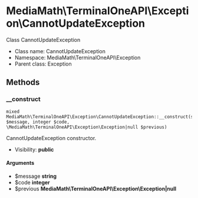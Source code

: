 MediaMath\TerminalOneAPI\Exception\CannotUpdateException
===============

Class CannotUpdateException




* Class name: CannotUpdateException
* Namespace: MediaMath\TerminalOneAPI\Exception
* Parent class: Exception







Methods
-------


### __construct

    mixed MediaMath\TerminalOneAPI\Exception\CannotUpdateException::__construct(string $message, integer $code, \MediaMath\TerminalOneAPI\Exception\Exception|null $previous)

CannotUpdateException constructor.



* Visibility: **public**


#### Arguments
* $message **string**
* $code **integer**
* $previous **MediaMath\TerminalOneAPI\Exception\Exception|null**


